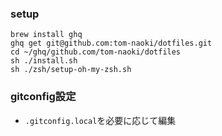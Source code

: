 
### setup
```
brew install ghq
ghq get git@github.com:tom-naoki/dotfiles.git
cd ~/ghq/github.com/tom-naoki/dotfiles
sh ./install.sh
sh ./zsh/setup-oh-my-zsh.sh
```

### gitconfig設定
- `.gitconfig.local`を必要に応じて編集
